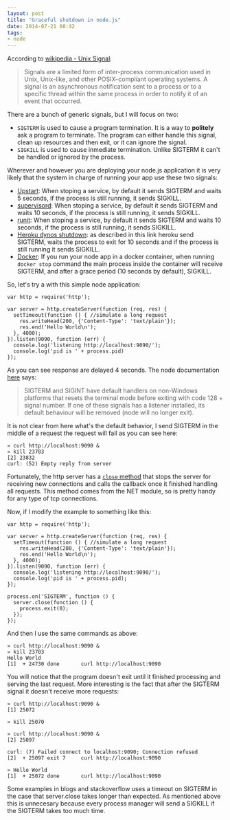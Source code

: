 ```yaml
---
layout: post
title: "Graceful shutdown in node.js"
date: 2014-07-21 08:42
tags:
- node
---
```


According to [wikipedia - Unix Signal](http://en.wikipedia.org/wiki/Unix_signal):

> Signals are a limited form of inter-process communication used in Unix, Unix-like, and other POSIX-compliant operating systems. A signal is an asynchronous notification sent to a process or to a specific thread within the same process in order to notify it of an event that occurred.

There are a bunch of generic signals, but I will focus on two:

-  `SIGTERM` is used to cause a program termination. It is a way to __politely__ ask a program to terminate. The program can either handle this signal, clean up resources and then exit, or it can ignore the signal.
-  `SIGKILL` is used to cause inmediate termination. Unlike SIGTERM it can't be handled or ignored by the process.

Wherever and however you are deploying your node.js application it is very likely that the system in charge of running your app use these two signals:

-  [Upstart](http://upstart.ubuntu.com/cookbook/#stopping-a-job): When stoping a service, by default it sends SIGTERM and waits 5 seconds, if the process is still running, it sends SIGKILL.
-  [supervisord](http://supervisord.org/configuration.html): When stoping a service, by default it sends SIGTERM and waits 10 seconds, if the process is still running, it sends SIGKILL.
-  [runit](http://supervisord.org/configuration.html): When stoping a service, by default it sends SIGTERM and waits 10 seconds, if the process is still running, it sends SIGKILL.
-  [Heroku dynos shutdown](https://devcenter.heroku.com/articles/dynos#graceful-shutdown-with-sigterm): as described in this link heroku send SIGTERM, waits the process to exit for 10 seconds and if the process is still running it sends SIGKILL.
-  [Docker](https://docs.docker.com/reference/commandline/cli/#stop): If you run your node app in a docker container, when running `docker stop` command the main process inside the container will receive SIGTERM, and after a grace period (10 seconds by default), SIGKILL.

So, let's try a with this simple node application:

```
var http = require('http');

var server = http.createServer(function (req, res) {
  setTimeout(function () { //simulate a long request
    res.writeHead(200, {'Content-Type': 'text/plain'});
    res.end('Hello World\n');
  }, 4000);
}).listen(9090, function (err) {
  console.log('listening http://localhost:9090/');
  console.log('pid is ' + process.pid)
});
```

As you can see response are delayed 4 seconds. The node documentation [here](http://nodejs.org/api/process.html#process_signal_events) says:

> SIGTERM and SIGINT have default handlers on non-Windows platforms that resets the terminal mode before exiting with code 128 + signal number. If one of these signals has a listener installed, its default behaviour will be removed (node will no longer exit).

It is not clear from here what's the default behavior, I send SIGTERM in the middle of a request the request will fail as you can see here:

```
» curl http://localhost:9090 &
» kill 23703
[2] 23832
curl: (52) Empty reply from server
```

Fortunately, the http server has a [`close` method](http://nodejs.org/api/http.html#http_server_close_callback) that stops the server for receiving new connections and calls the callback once it finished handling all requests. This method comes from the NET module, so is pretty handy for any type of tcp connections.

Now, if I modify the example to something like this:

```
var http = require('http');

var server = http.createServer(function (req, res) {
  setTimeout(function () { //simulate a long request
    res.writeHead(200, {'Content-Type': 'text/plain'});
    res.end('Hello World\n');
  }, 4000);
}).listen(9090, function (err) {
  console.log('listening http://localhost:9090/');
  console.log('pid is ' + process.pid);
});

process.on('SIGTERM', function () {
  server.close(function () {
    process.exit(0);
  });
});
```

And then I use the same commands as above:

```
» curl http://localhost:9090 &
» kill 23703
Hello World
[1]  + 24730 done       curl http://localhost:9090
```

You will notice that the program doesn't exit until it finished processing and serving the last request. More interesting is the fact that after the SIGTERM signal it doesn't receive more requests:

```
» curl http://localhost:9090 &
[1] 25072

» kill 25070

» curl http://localhost:9090 &
[2] 25097

curl: (7) Failed connect to localhost:9090; Connection refused
[2]  + 25097 exit 7     curl http://localhost:9090

» Hello World
[1]  + 25072 done       curl http://localhost:9090
```

Some examples in blogs and stackoverflow uses a timeout on SIGTERM in the case that server.close takes longer than expected. As mentioned above this is unnecesary because every process manager will send a SIGKILL if the SIGTERM takes too much time.